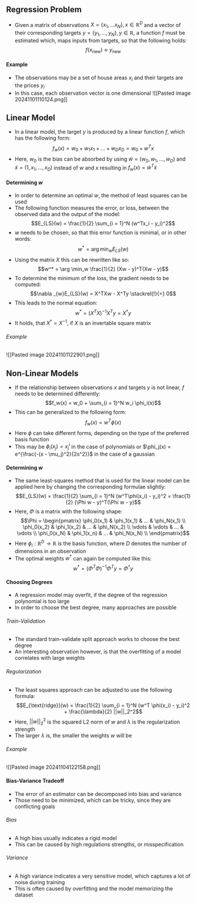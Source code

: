## Regression Problem
- Given a matrix of observations $X = \{x_1, ... x_N\}, \, x \in \mathbb{R}^D$ and a vector of their corresponding targets $y = \{y_1, ..., y_N\}, \, y \in \mathbb{R}$, a function $f$ must be estimated which, maps inputs from targets, so that the following holds:
$$f(x_\text{new}) \approx y_\text{new}$$
#### Example
- The observations may be a set of house areas $x_i$ and their targets are the prices $y_i$
- In this case, each observation vector is one dimensional
![[Pasted image 20241101110124.png]]
## Linear Model
- In a linear model, the target $y$ is produced by a linear function $f$, which has the following form:
$$f_w(x) = w_0 + w_1x_1 + ... + w_Dx_D = w_0 + w^Tx$$
- Here, $w_0$ is the bias can be absorbed by using $\tilde{w} = (w_0, w_1, ..., w_D)$ and $\tilde{x} = (1, x_1, ..., x_D)$ instead of $w$ and $x$ resulting in $f_w(x) = \tilde{w}^T \tilde{x}$
#### Determining $w$
- In order to determine an optimal $w$, the method of least squares can be used
- The following function measures the error, or loss, between the observed data and the output of the model:
$$E_{LS}(w) = \frac{1}{2} \sum_{i = 1}^N (w^Tx_i - y_i)^2$$
- $w$ needs to be chosen, so that this error function is minimal, or in other words:
$$w^* = \arg \min_w E_{LS}(w)$$
- Using the matrix $X$ this can be rewritten like so:
$$w^* = \arg \min_w \frac{1}{2} (Xw - y)^T(Xw - y)$$
- To determine the minimum of the loss, the gradient needs to be computed:
$$\nabla _{w}E_{LS}(w) = X^TXw - X^Ty \stackrel{!}{=}  0$$
- This leads to the normal equation:
$$w^* = (X^TX)^{-1}X^T y = X^{\dagger}y$$
- It holds, that $X^{\dagger} = X^{-1}$, if $X$ is an invertable square matrix
###### Example
![[Pasted image 20241101122901.png]]
## Non-Linear Models
- If the relationship between observations $x$ and targets $y$ is not linear, $f$ needs to be determined differently:
$$f_w(x) = w_0 + \sum_{i = 1}^N w_i \phi_i(x)$$
- This can be generalized to the following form:
$$f_w(x) = w^T \phi(x)$$
- Here $\phi$ can take different forms, depending on the type of the preferred basis function
- This may be $\phi_i(x_j) = x_j^i$ in the case of polynomials or $\phi_j(x) = e^{\frac{-(x - \mu_j)^2}{2s^2}}$ in the case of a gaussian
#### Determining $w$
- The same least-squares method that is used for the linear model can be applied here by changing the corresponding formulae slightly:
$$E_{LS}(w) = \frac{1}{2} \sum_{i = 1}^N (w^T\phi(x_i) - y_i)^2 = \frac{1}{2} (\Phi w - y)^T(\Phi w - y)$$
- Here, $\Phi$ is a matrix with the following shape:
$$\Phi = \begin{pmatrix}
\phi_0(x_1) & \phi_1(x_1) & ... & \phi_N(x_1) \\
\phi_0(x_2) & \phi_1(x_2) & ... & \phi_N(x_2) \\
\vdots & \vdots & ... & \vdots \\
\phi_0(x_N) & \phi_1(x_n) & ... & \phi_N(x_N) \\
\end{pmatrix}$$
- Here $\phi_i: \mathbb{R}^D \rightarrow \mathbb{R}$ is the basis function, where $D$ denotes the number of dimensions in an observation 
- The optimal weights $w^*$ can again be computed like this:
$$w^* = (\Phi^T\Phi)^{-1} \Phi^T y = \Phi^{\dagger}y$$
#### Choosing Degrees
- A regression model may overfit, if the degree of the regression polynomial is too large
- In order to choose the best degree, many approaches are possible
###### Train-Validation
- The standard train-validate split approach works to choose the best degree
- An interesting observation however, is that the overfitting of a model correlates with large weights
###### Regularization
- The least squares approach can be adjusted to use the following formula:
$$E_{\text{ridge}}(w) = \frac{1}{2} \sum_{i = 1}^N (w^T \phi(x_i) - y_i)^2 + \frac{\lambda}{2} ||w||_2^2$$
- Here, $||w||_2^2$ is the squared L2 norm of $w$ and $\lambda$ is the regularization strength
- The larger $\lambda$ is, the smaller the weights $w$ will be
###### Example
![[Pasted image 20241104122158.png]]
#### Bias-Variance Tradeoff
- The error of an estimator can be decomposed into bias and variance
- Those need to be minimized, which can be tricky, since they are conflicting goals
###### Bias
- A high bias usually indicates a rigid model
- This can be caused by high regulations strengths, or misspecification
###### Variance
- A high variance indicates a very sensitive model, which captures a lot of noise during training
- This is often caused by overfitting and the model memorizing the dataset

